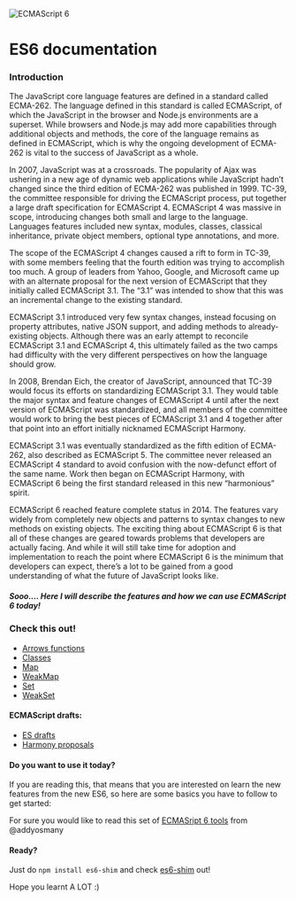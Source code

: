 ![ECMAScript 6](http://baptiste-langlade.com/images/js.png "ECMAScript 6")

# ES6 documentation

### Introduction

The JavaScript core language features are defined in a standard called ECMA-262. The language defined in this standard is called ECMAScript, of which the JavaScript in the browser and Node.js environments are a superset. While browsers and Node.js may add more capabilities through additional objects and methods, the core of the language remains as defined in ECMAScript, which is why the ongoing development of ECMA-262 is vital to the success of JavaScript as a whole.

In 2007, JavaScript was at a crossroads. The popularity of Ajax was ushering in a new age of dynamic web applications while JavaScript hadn’t changed since the third edition of ECMA-262 was published in 1999. TC-39, the committee responsible for driving the ECMAScript process, put together a large draft specification for ECMAScript 4. ECMAScript 4 was massive in scope, introducing changes both small and large to the language. Languages features included new syntax, modules, classes, classical inheritance, private object members, optional type annotations, and more.

The scope of the ECMAScript 4 changes caused a rift to form in TC-39, with some members feeling that the fourth edition was trying to accomplish too much. A group of leaders from Yahoo, Google, and Microsoft came up with an alternate proposal for the next version of ECMAScript that they initially called ECMAScript 3.1. The “3.1” was intended to show that this was an incremental change to the existing standard.

ECMAScript 3.1 introduced very few syntax changes, instead focusing on property attributes, native JSON support, and adding methods to already-existing objects. Although there was an early attempt to reconcile ECMAScript 3.1 and ECMAScript 4, this ultimately failed as the two camps had difficulty with the very different perspectives on how the language should grow.

In 2008, Brendan Eich, the creator of JavaScript, announced that TC-39 would focus its efforts on standardizing ECMAScript 3.1. They would table the major syntax and feature changes of ECMAScript 4 until after the next version of ECMAScript was standardized, and all members of the committee would work to bring the best pieces of ECMAScript 3.1 and 4 together after that point into an effort initially nicknamed ECMAScript Harmony.

ECMAScript 3.1 was eventually standardized as the fifth edition of ECMA-262, also described as ECMAScript 5. The committee never released an ECMAScript 4 standard to avoid confusion with the now-defunct effort of the same name. Work then began on ECMAScript Harmony, with ECMAScript 6 being the first standard released in this new “harmonious” spirit.

ECMAScript 6 reached feature complete status in 2014. The features vary widely from completely new objects and patterns to syntax changes to new methods on existing objects. The exciting thing about ECMAScript 6 is that all of these changes are geared towards problems that developers are actually facing. And while it will still take time for adoption and implementation to reach the point where ECMAScript 6 is the minimum that developers can expect, there’s a lot to be gained from a good understanding of what the future of JavaScript looks like.

##### Sooo.... Here I will describe the features and how we can use ECMAScript 6 today!

### Check this out!

* [Arrows functions](https://github.com/aganglada/ES6/wiki/Arrows)
* [Classes](https://github.com/aganglada/ES6/wiki/Classes)
* [Map](https://github.com/aganglada/ES6/wiki/Map)
* [WeakMap](https://github.com/aganglada/ES6/wiki/WeakMap)
* [Set](https://github.com/aganglada/ES6/wiki/Set)
* [WeakSet](https://github.com/aganglada/ES6/wiki/WeakSet)

#### ECMAScript drafts:

* [ES drafts](http://wiki.ecmascript.org/doku.php?id=harmony:specification_drafts)
* [Harmony proposals](http://wiki.ecmascript.org/doku.php?id=harmony:harmony)

#### Do you want to use it today?

If you are reading this, that means that you are interested on learn the new features from the new ES6, so here are some basics you have to
follow to get started:

For sure you would like to read this set of [ECMASript 6 tools](https://github.com/addyosmani/es6-tools) from @addyosmany

#### Ready?

Just do `npm install es6-shim` and check [es6-shim](https://github.com/paulmillr/es6-shim/) out!

Hope you learnt A LOT :)
